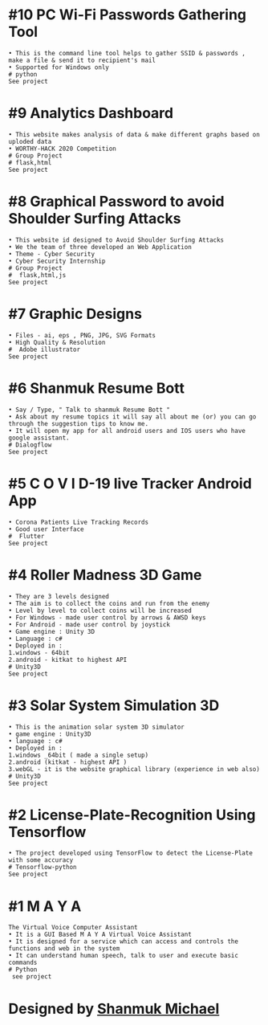# #10 PC Wi-Fi Passwords Gathering Tool
```
• This is the command line tool helps to gather SSID & passwords , make a file & send it to recipient's mail
• Supported for Windows only
# python
See project
```
# #9 Analytics Dashboard
```
• This website makes analysis of data & make different graphs based on uploded data
• WORTHY-HACK 2020 Competition
# Group Project
# flask,html
See project
```

# #8 Graphical Password to avoid Shoulder Surfing Attacks
```
• This website id designed to Avoid Shoulder Surfing Attacks
• We the team of three developed an Web Application
• Theme - Cyber Security
• Cyber Security Internship
# Group Project
#  flask,html,js
See project
```
# #7 Graphic Designs
```
• Files - ai, eps , PNG, JPG, SVG Formats
• High Quality & Resolution
#  Adobe illustrator
See project
```
# #6 Shanmuk Resume Bott
```
• Say / Type, " Talk to shanmuk Resume Bott "
• Ask about my resume topics it will say all about me (or) you can go through the suggestion tips to know me.
• It will open my app for all android users and IOS users who have google assistant.
# Dialogflow
See project
```
# #5 C O V I D-19 live Tracker Android App
```
• Corona Patients Live Tracking Records
• Good user Interface
#  Flutter
See project 
```

# #4 Roller Madness 3D Game
```
• They are 3 levels designed
• The aim is to collect the coins and run from the enemy
• Level by level to collect coins will be increased
• For Windows - made user control by arrows & AWSD keys
• For Android - made user control by joystick
• Game engine : Unity 3D
• Language : c#
• Deployed in :
1.windows - 64bit
2.android - kitkat to highest API
# Unity3D
See project 
```

# #3 Solar System Simulation 3D
```
• This is the animation solar system 3D simulator
• game engine : Unity3D
• language : c#
• Deployed in :
1.windows _64bit ( made a single setup)
2.android (kitkat - highest API )
3.webGL - it is the website graphical library (experience in web also)
# Unity3D
See project 
```
# #2 License-Plate-Recognition Using Tensorflow
```
• The project developed using TensorFlow to detect the License-Plate with some accuracy
# Tensorflow-python
See project
```
# #1 M A Y A 
```
The Virtual Voice Computer Assistant
• It is a GUI Based M A Y A Virtual Voice Assistant
• It is designed for a service which can access and controls the functions and web in the system
• It can understand human speech, talk to user and execute basic commands
# Python
 see project 
 ```

# Designed by **[Shanmuk Michael](https://www.google.com/search?q=Shanmuk+Michael&rlz=1C1GCEA_enIN857IN857&oq=Shanmuk+Michael&aqs=chrome..69i57j69i60l3.9741j0j8&sourceid=chrome&ie=UTF-8)** 


